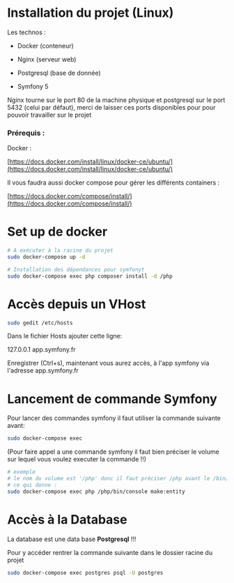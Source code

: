 # [](#installation-du-projet)Installation du projet (Linux)

  

Les technos :


- Docker (conteneur)

- Nginx (serveur web)

- Postgresql (base de donnée)

- Symfony 5
  

Nginx tourne sur le port 80 de la machine physique et postgresql sur le port 5432 (celui par défaut), merci de laisser ces ports disponibles pour pour pouvoir travailler sur le projet

  

### [](#pr%C3%A9requis-)Prérequis :

  

Docker :
  

[https://docs.docker.com/install/linux/docker-ce/ubuntu/](https://docs.docker.com/install/linux/docker-ce/ubuntu/)
  

Il vous faudra aussi docker compose pour gérer les différents containers :
  

[https://docs.docker.com/compose/install/](https://docs.docker.com/compose/install/)

  

# Set up de docker



```bash
# A exécuter à la racine du projet
sudo docker-compose up -d
```


```bash
# Installation des dépendances pour symfonyt
sudo docker-compose exec php composer install -d /php
```



# Accès depuis un VHost



```bash
sudo gedit /etc/hosts
```


Dans le fichier Hosts ajouter cette ligne:

127.0.0.1 app.symfony.fr

Enregistrer (Ctrl+s), maintenant vous aurez accès, à l'app symfony via l'adresse app.symfony.fr



# Lancement de commande Symfony



Pour lancer des commandes symfony il faut utiliser la commande suivante avant:

```bash
sudo docker-compose exec
```

(Pour faire appel a une commande symfony il faut bien préciser le volume sur lequel vous voulez executer la commande !!)

```bash
# exemple
# le nom du volume est '/php' donc il faut préciser /php avant le /bin/console
# ce qui donne :
sudo docker-compose exec php /php/bin/console make:entity
```


# Accès à la Database



La database est une data base **Postgresql** !!!

Pour y accéder rentrer la commande suivante dans le dossier racine du projet

```bash
sudo docker-compose exec postgres psql -U postgres
```